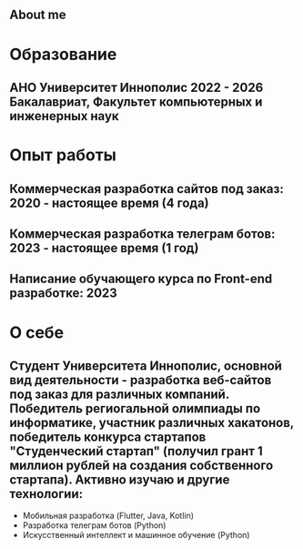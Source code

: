 ## About me
# Образование
## АНО Университет Иннополис 2022 - 2026 Бакалавриат, Факультет компьютерных и инженерных наук

# Опыт работы
## Коммерческая разработка сайтов под заказ: 2020 - настоящее время (4 года)
## Коммерческая разработка телеграм ботов: 2023 - настоящее время (1 год)
## Написание обучающего курса по Front-end разработке: 2023

# О себе
## Студент Университета Иннополис, основной вид деятельности - разработка веб-сайтов под заказ для различных компаний. Победитель региогальной олимпиады по информатике, участник различных хакатонов, победитель конкурса стартапов "Студенческий стартап" (получил грант 1 миллион рублей на создания собственного стартапа). Активно изучаю и другие технологии: 
* Мобильная разработка (Flutter, Java, Kotlin)
* Разработка телеграм ботов (Python)
* Искусственный интеллект и машинное обучение (Python)

